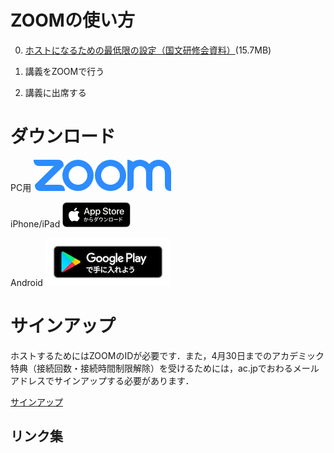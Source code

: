 # ZOOMの使い方

0. [ホストになるための最低限の設定（国文研修会資料）](FD_handout20200402_kiyomitsu46.pdf)(15.7MB)

1. 講義をZOOMで行う
2. 講義に出席する

# ダウンロード

PC用
[![For PC](ZoomLogo.png)](https://www.zoom.us/download)


iPhone/iPad
[![iOS](Download_apple.png)](https://apps.apple.com/jp/app/zoom-cloud-meetings/id546505307)

Android
[![Android](google-play-badge.png)](https://play.google.com/store/apps/details?id=us.zoom.videomeetings)

# サインアップ
ホストするためにはZOOMのIDが必要です．また，4月30日までのアカデミック特典（接続回数・接続時間制限解除）を受けるためには，ac.jpでおわるメールアドレスでサインアップする必要があります．

[サインアップ](https://www.zoom.us/signup)

## リンク集
